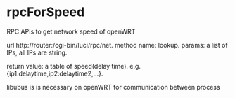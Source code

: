 rpcForSpeed
===========

RPC APIs to get network speed of openWRT

url http://router:/cgi-bin/luci/rpc/net.
method name: lookup.
params: a list of IPs, all IPs are string.

return value:
a table of speed(delay time).
e.g. {ip1:delaytime,ip2:delaytime2,...}.

libubus is is necessary on openWRT for communication between process
